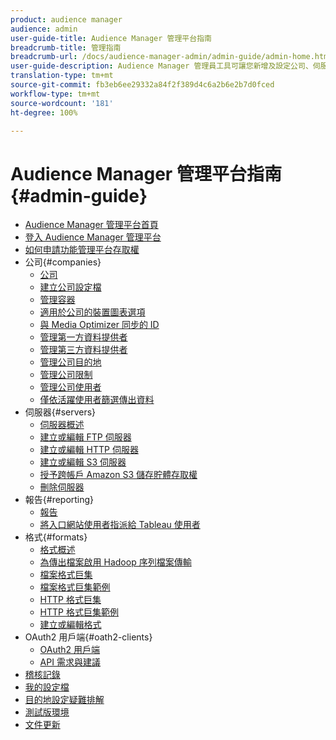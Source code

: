 ```yaml
---
product: audience manager
audience: admin
user-guide-title: Audience Manager 管理平台指南
breadcrumb-title: 管理指南
breadcrumb-url: /docs/audience-manager-admin/admin-guide/admin-home.html
user-guide-description: Audience Manager 管理員工具可讓您新增及設定公司、伺服器、報表、格式和使用者。您也可以檢視或編輯您的個人設定檔。
translation-type: tm+mt
source-git-commit: fb3eb6ee29332a84f2f389d4c6a2b6e2b7d0fced
workflow-type: tm+mt
source-wordcount: '181'
ht-degree: 100%

---
```



# Audience Manager 管理平台指南 {#admin-guide}

+ [Audience Manager 管理平台首頁](admin-home.md)
+ [登入 Audience Manager 管理平台](admin-login.md)
+ [如何申請功能管理平台存取權](admin-access.md)
+ 公司{#companies}
   + [公司](companies/admin-companies-overview.md)
   + [建立公司設定檔](companies/admin-manage-company-profiles.md)
   + [管理容器](companies/admin-manage-containers.md)
   + [適用於公司的裝置圖表選項](companies/admin-device-graph-options.md)
   + [與 Media Optimizer 同步的 ID](companies/admin-amo-sync.md)
   + [管理第一方資料提供者](companies/admin-first-party-providers.md)
   + [管理第三方資料提供者](companies/admin-third-party-providers.md)
   + [管理公司目的地](companies/admin-manage-company-destinations.md)
   + [管理公司限制](companies/admin-company-limits.md)
   + [管理公司使用者](companies/admin-manage-company-users.md)
   + [僅依活躍使用者篩選傳出資料](companies/outbound-active-user-filter.md)
+ 伺服器{#servers}
   + [伺服器概述](admin-servers/admin-servers.md)
   + [建立或編輯 FTP 伺服器](admin-servers/create-ftp-server.md)
   + [建立或編輯 HTTP 伺服器](admin-servers/create-http-server.md)
   + [建立或編輯 S3 伺服器](admin-servers/create-s3-server.md)
   + [授予跨帳戶 Amazon S3 儲存貯體存取權](admin-servers/admin-authorize-s3-cross-bucket.md)
   + [刪除伺服器](admin-servers/admin-delete-server.md)
+ 報告{#reporting}
   + [報告](admin-reporting/admin-reporting-overview.md)
   + [將入口網站使用者指派給 Tableau 使用者](admin-reporting/admin-assign-tableau-user.md)
+ 格式{#formats}
   + [格式概述](formats/formats.md)
   + [為傳出檔案啟用 Hadoop 序列檔案傳輸](formats/enable-outbound-seq.md)
   + [檔案格式巨集](formats/file-formats.md)
   + [檔案格式巨集範例](formats/file-format-examples.md)
   + [HTTP 格式巨集](formats/web-formats.md)
   + [HTTP 格式巨集範例](formats/web-format-examples.md)
   + [建立或編輯格式](formats/admin-create-format.md)
+ OAuth2 用戶端{#oath2-clients}
   + [OAuth2 用戶端](admin-oauth2/admin-oauth2-create-edit.md)
   + [API 需求與建議](admin-oauth2/aam-admin-api-requirements.md)
+ [稽核記錄](admin-audit-logging.md)
+ [我的設定檔](admin-my-profile.md)
+ [目的地設定疑難排解](admin-destination-troubleshooting.md)
+ [測試版環境](admin-beta-environment.md)
+ [文件更新](admin-doc-updates.md)
